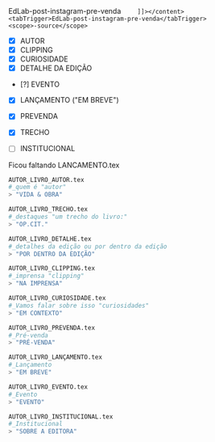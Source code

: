 <snippet>
	<description>EdLab-post-instagram-pre-venda</description>
	<content><![CDATA[

		]]></content>
	<tabTrigger>EdLab-post-instagram-pre-venda</tabTrigger>
	<scope>-source</scope>
</snippet>


- [x] AUTOR
- [x] CLIPPING
- [x] CURIOSIDADE
- [x] DETALHE DA EDIÇÃO
- [?] EVENTO  
- [x] LANÇAMENTO ("EM BREVE")
- [x] PREVENDA
- [x] TRECHO

- [ ] INSTITUCIONAL


Ficou faltando LANCAMENTO.tex

```sh
AUTOR_LIVRO_AUTOR.tex
#_quem é "autor"
> "VIDA & OBRA"

AUTOR_LIVRO_TRECHO.tex
#_destaques "um trecho do livro:"
> "OP.CIT."

AUTOR_LIVRO_DETALHE.tex
#_detalhes da edição ou por dentro da edição
> "POR DENTRO DA EDIÇÃO"

AUTOR_LIVRO_CLIPPING.tex
#_imprensa "clipping"
> "NA IMPRENSA"

AUTOR_LIVRO_CURIOSIDADE.tex
#_Vamos falar sobre isso "curiosidades"
> "EM CONTEXTO"

AUTOR_LIVRO_PREVENDA.tex
#_Pré-venda
> "PRÉ-VENDA"

AUTOR_LIVRO_LANÇAMENTO.tex
#_Lançamento
> "EM BREVE"

AUTOR_LIVRO_EVENTO.tex
#_Evento
> "EVENTO"

AUTOR_LIVRO_INSTITUCIONAL.tex
#_Institucional
> "SOBRE A EDITORA"
```
